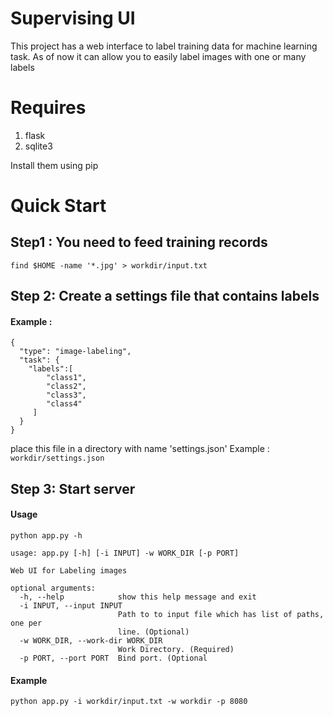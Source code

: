 # Supervising UI

This project has a web interface to label training data for machine learning task.
As of now it can allow you to easily label images with one or many labels


# Requires

1. flask
2. sqlite3

Install them using pip

# Quick Start

## Step1 : You need to feed training records

`find $HOME -name '*.jpg' > workdir/input.txt `

## Step 2: Create a settings file that contains labels

#### Example :

```
{
  "type": "image-labeling",
  "task": {
	"labels":[
		"class1",
		"class2",
		"class3",
		"class4"
	 ]
  }
}
```
place this file in a directory with name 'settings.json'
Example : `workdir/settings.json`

## Step 3: Start server

#### Usage

`python app.py -h`

```
usage: app.py [-h] [-i INPUT] -w WORK_DIR [-p PORT]

Web UI for Labeling images

optional arguments:
  -h, --help            show this help message and exit
  -i INPUT, --input INPUT
                        Path to to input file which has list of paths, one per
                        line. (Optional)
  -w WORK_DIR, --work-dir WORK_DIR
                        Work Directory. (Required)
  -p PORT, --port PORT  Bind port. (Optional
```

#### Example

`python app.py -i workdir/input.txt -w workdir -p 8080`
